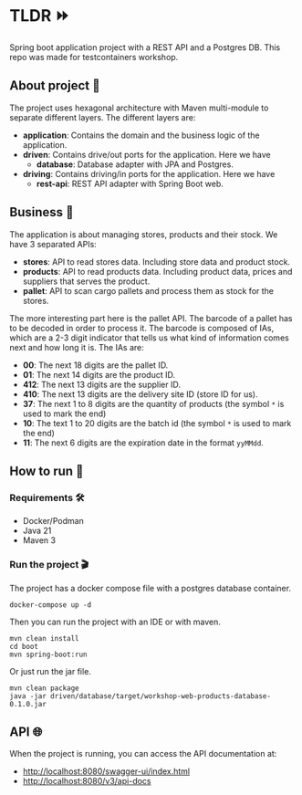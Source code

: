 # TLDR ⏩
Spring boot application project with a REST API and a Postgres DB. This repo was made for testcontainers workshop.

## About project 📝
The project uses hexagonal architecture with Maven multi-module to separate different layers. The different layers are:
- **application**: Contains the domain and the business logic of the application.
- **driven**: Contains drive/out ports for the application. Here we have
  - **database**: Database adapter with JPA and Postgres.
- **driving**: Contains driving/in ports for the application. Here we have
  - **rest-api**: REST API adapter with Spring Boot web.

## Business 💼
The application is about managing stores, products and their stock.
We have 3 separated APIs:
- **stores**: API to read stores data. Including store data and product stock.
- **products**: API to read products data. Including product data, prices and suppliers that serves the product.
- **pallet**: API to scan cargo pallets and process them as stock for the stores.

The more interesting part here is the pallet API. The barcode of a pallet has to be decoded in order to process it.
The barcode is composed of IAs, which are a 2-3 digit indicator that tells us what kind of information comes next and how long it is. The IAs are:
- **00**: The next 18 digits are the pallet ID.
- **01**: The next 14 digits are the product ID.
- **412**: The next 13 digits are the supplier ID.
- **410**: The next 13 digits are the delivery site ID (store ID for us).
- **37**: The next 1 to 8 digits are the quantity of products (the symbol `*` is used to mark the end)
- **10**: The text 1 to 20 digits are the batch id (the symbol `*` is used to mark the end)
- **11**: The next 6 digits are the expiration date in the format `yyMMdd`.

## How to run 🚀
### Requirements 🛠
- Docker/Podman
- Java 21
- Maven 3

### Run the project 🎬
The project has a docker compose file with a postgres database container.
```shell
docker-compose up -d
```

Then you can run the project with an IDE or with maven.
```shell
mvn clean install
cd boot
mvn spring-boot:run
```

Or just run the jar file.
```shell
mvn clean package
java -jar driven/database/target/workshop-web-products-database-0.1.0.jar
```

## API 🌐
When the project is running, you can access the API documentation at:
- [http://localhost:8080/swagger-ui/index.html](http://localhost:8080/swagger-ui/index.html)
- [http://localhost:8080/v3/api-docs](http://localhost:8080/v3/api-docs)
